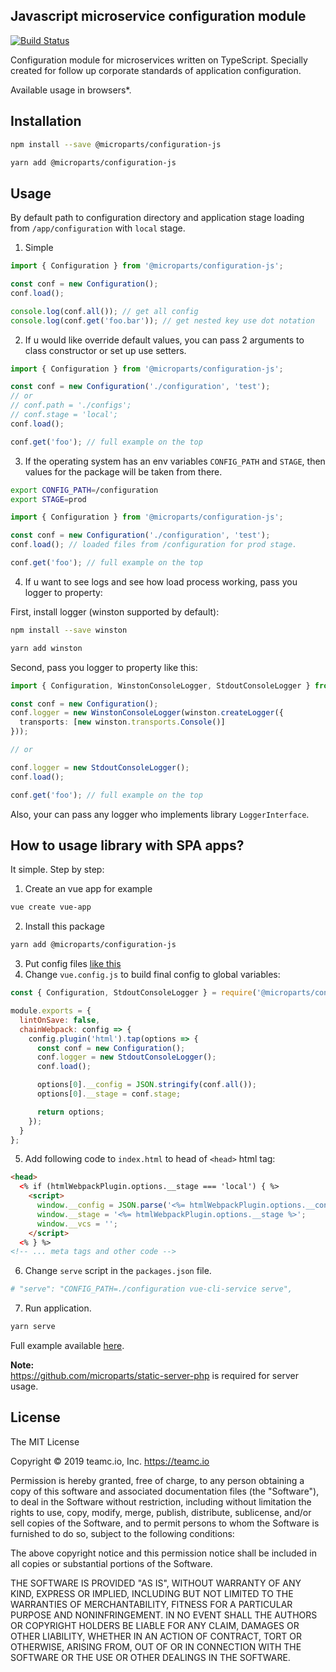 Javascript microservice configuration module
--------------------------------------------

[![Build Status](https://travis-ci.org/microparts/configuration-js.svg?branch=master)](https://travis-ci.org/microparts/configuration-js)

Configuration module for microservices written on TypeScript. Specially created
for follow up corporate standards of application configuration.


Available usage in browsers*.

## Installation

```bash
npm install --save @microparts/configuration-js

yarn add @microparts/configuration-js
```

## Usage

By default path to configuration directory and application stage
loading from `/app/configuration` with `local` stage.

1) Simple
```ts
import { Configuration } from '@microparts/configuration-js';

const conf = new Configuration();
conf.load();

console.log(conf.all()); // get all config
console.log(conf.get('foo.bar')); // get nested key use dot notation
```

2) If u would like override default values, you can pass 2 arguments to
class constructor or set up use setters.

```ts
import { Configuration } from '@microparts/configuration-js';

const conf = new Configuration('./configuration', 'test');
// or
// conf.path = './configs';
// conf.stage = 'local';
conf.load();

conf.get('foo'); // full example on the top
```

3) If the operating system has an env variables `CONFIG_PATH` and `STAGE`,
then values for the package will be taken from there.

```bash
export CONFIG_PATH=/configuration
export STAGE=prod
```

```ts
import { Configuration } from '@microparts/configuration-js';

const conf = new Configuration('./configuration', 'test');
conf.load(); // loaded files from /configuration for prod stage.

conf.get('foo'); // full example on the top
```

4) If u want to see logs and see how load process working,
pass you logger to property:

First, install logger (winston supported by default):
```bash
npm install --save winston

yarn add winston
```

Second, pass you logger to property like this:
```ts
import { Configuration, WinstonConsoleLogger, StdoutConsoleLogger } from '@microparts/configuration-js';

const conf = new Configuration();
conf.logger = new WinstonConsoleLogger(winston.createLogger({
  transports: [new winston.transports.Console()]
}));

// or

conf.logger = new StdoutConsoleLogger();
conf.load();

conf.get('foo'); // full example on the top
```

Also, your can pass any logger who implements library `LoggerInterface`.

## How to usage library with SPA apps?

It simple. Step by step:

1. Create an vue app for example
```bash
vue create vue-app
```
2. Install this package
```bash
yarn add @microparts/configuration-js
```
3. Put config files [like this](./example/vue-app/configuration)
4. Change `vue.config.js` to build final config to global variables:
```js
const { Configuration, StdoutConsoleLogger } = require('@microparts/configuration-js');

module.exports = {
  lintOnSave: false,
  chainWebpack: config => {
    config.plugin('html').tap(options => {
      const conf = new Configuration();
      conf.logger = new StdoutConsoleLogger();
      conf.load();

      options[0].__config = JSON.stringify(conf.all());
      options[0].__stage = conf.stage;

      return options;
    });
  }
};
```
5. Add following code to `index.html` to head of `<head>` html tag:
```html
<head>
  <% if (htmlWebpackPlugin.options.__stage === 'local') { %>
    <script>
      window.__config = JSON.parse('<%= htmlWebpackPlugin.options.__config %>');
      window.__stage = '<%= htmlWebpackPlugin.options.__stage %>';
      window.__vcs = '';
    </script>
  <% } %>
<!-- ... meta tags and other code -->
```
6. Change `serve` script in the `packages.json` file.
```bash
# "serve": "CONFIG_PATH=./configuration vue-cli-service serve",
```
7. Run application.
```bash
yarn serve
```

Full example available [here](./example/vue-app).

**Note:** <br>
https://github.com/microparts/static-server-php is required for server usage.

## License

The MIT License

Copyright © 2019 teamc.io, Inc. https://teamc.io

Permission is hereby granted, free of charge, to any person obtaining a copy
of this software and associated documentation files (the "Software"), to deal
in the Software without restriction, including without limitation the rights
to use, copy, modify, merge, publish, distribute, sublicense, and/or sell
copies of the Software, and to permit persons to whom the Software is
furnished to do so, subject to the following conditions:

The above copyright notice and this permission notice shall be included in
all copies or substantial portions of the Software.

THE SOFTWARE IS PROVIDED "AS IS", WITHOUT WARRANTY OF ANY KIND, EXPRESS OR
IMPLIED, INCLUDING BUT NOT LIMITED TO THE WARRANTIES OF MERCHANTABILITY,
FITNESS FOR A PARTICULAR PURPOSE AND NONINFRINGEMENT. IN NO EVENT SHALL THE
AUTHORS OR COPYRIGHT HOLDERS BE LIABLE FOR ANY CLAIM, DAMAGES OR OTHER
LIABILITY, WHETHER IN AN ACTION OF CONTRACT, TORT OR OTHERWISE, ARISING FROM,
OUT OF OR IN CONNECTION WITH THE SOFTWARE OR THE USE OR OTHER DEALINGS IN
THE SOFTWARE.
